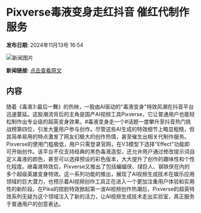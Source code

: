 # Pixverse毒液变身走红抖音 催红代制作服务

**发布日期**: 2024年11月13号 16:54

![新闻图片](https://upload.chinaz.com/2024/1113/6386711360424304744990011.png)

**新闻链接**: [点击查看原文](https://www.aibase.com/zh/news/13213)

## 内容

随着《毒液3:最后一舞》的热映，一股由AI驱动的"毒液变身"特效风潮在抖音平台迅速蔓延。这股潮流背后的主角是国产AI视频工具Pixverse，它让普通用户也能轻松制作出专业级的超英变身效果。#毒液变身走一个#话题一度攀升至抖音热门挑战榜第四位，引发大量用户参与创作。尽管这些AI生成的特效细节上略显粗糙，但其简单易用的特点激发了网友们极大的创作热情，甚至催生出相关代制作服务。Pixverse的使用门槛极低，用户只需登录官网，在V3模型下选择"Effect"功能即可开始创作。该平台不仅支持经典的黑色毒液造型，还允许用户通过修改提示词自定义毒液的颜色，甚至可以选择预设的彩色版本，大大提升了创作的趣味性和个性化程度。继毒液特效后，Pixverse又推出了包括蝙蝠侠、绿巨人、钢铁侠在内的多个超级英雄变身特效。这一系列功能的推出，展现了AI视频生成技术在娱乐应用领域的巨大潜力，也预示着AI视频创作工具正在进入一个更加注重用户体验和实用性的新阶段。在Pika的捏脸特效掀起第一波AI视频创作热潮后，Pixverse的超英特效系列无疑为这个领域注入了新的活力，让AI视频生成技术走出实验室，真正服务于普通用户的创意表达。
